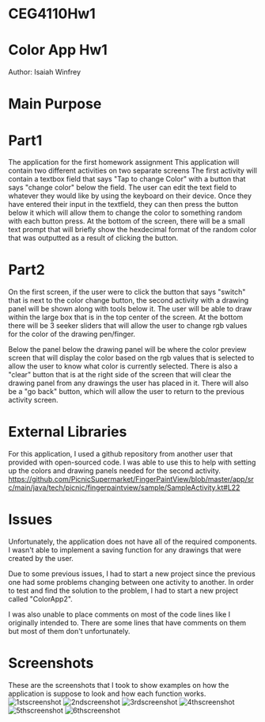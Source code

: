 # CEG4110Hw1
# Color App Hw1

Author: Isaiah Winfrey

# Main Purpose

# Part1
The application for the first homework assignment
This application will contain two different activities on two separate screens
The first activity will contain a textbox field that says "Tap to change Color" with 
a button that says "change color" below the field. 
The user can edit the text field to whatever they would like by using 
the keyboard on their device.
Once they have entered their input in the textfield, they can then press the button 
below it which will allow them to change the color to something random with each
button press. At the bottom of the screen, there will be a small text
prompt that will briefly show the hexdecimal format of the random color
that was outputted as a result of clicking the button. 

# Part2 
On the first screen, if the user were to click the button that says "switch" that is 
next to the color change button, the second activity with a drawing panel will be shown
along with tools below it. 
The user will be able to draw within the large box that is in the top center of the screen.
At the bottom there will be 3 seeker sliders that will allow the user to change rgb values for
the color of the drawing pen/finger.

Below the panel below the drawing panel will be where the color preview screen that will display
the color based on the rgb values that is selected to allow the user to know what color 
is currently selected. 
There is also a "clear" button that is at the right side of the screen that will
clear the drawing panel from any drawings the user has placed in it.
There will also be a "go back" button, which will allow the user to return to the previous activity screen.


# External Libraries
For this application, I used a github repository from another user that provided with
open-sourced code. I was able to use this to help with setting up the colors 
and drawing panels needed for the second activity. 
https://github.com/PicnicSupermarket/FingerPaintView/blob/master/app/src/main/java/tech/picnic/fingerpaintview/sample/SampleActivity.kt#L22

# Issues
Unfortunately, the application does not have all of the required components. 
I wasn't able to implement a saving function for any drawings that were created
by the user. 

Due to some previous issues, I had to start a new project since the previous one had some
problems changing between one activity to another. In order to test and find the
solution to the problem, I had to start a new project called "ColorApp2". 

I was also unable to place comments on most of the code lines like I originally intended to. 
There are some lines that have comments on them but most of them don't unfortunately.

# Screenshots
These are the screenshots that I took to show examples on how the application is suppose to look and how each function works.
![1stscreenshot](https://github.com/iWinfrey/CEG4110Hw1/blob/master/Hw1%20CEG4110/Resources/Screenshot1.jpg "Screenshot1")
![2ndscreenshot](https://github.com/iWinfrey/CEG4110Hw1/blob/master/Hw1%20CEG4110/Resources/Screenshot2.jpg "Screenshot2")
![3rdscreenshot](https://github.com/iWinfrey/CEG4110Hw1/blob/master/Hw1%20CEG4110/Resources/screenshot3.jpg "Screenshot3")
![4thscreenshot](https://github.com/iWinfrey/CEG4110Hw1/blob/master/Hw1%20CEG4110/Resources/screenshot4.jpg "Screenshot4")
![5thscreenshot](https://github.com/iWinfrey/CEG4110Hw1/blob/master/Hw1%20CEG4110/Resources/screenshot5.jpg "Screenshot5")
![6thscreenshot](https://github.com/iWinfrey/CEG4110Hw1/blob/master/Hw1%20CEG4110/Resources/screenshot6.jpg "Screenshot6")



